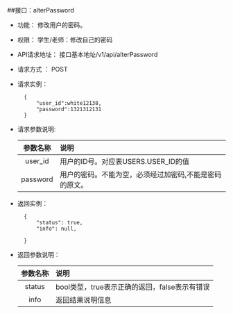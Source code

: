 ##接口：alterPassword  
- 功能：
    修改用户的密码。
    
- 权限：
    学生/老师：修改自己的密码
    
- API请求地址： 
    接口基本地址/v1/api/alterPassword

- 请求方式 ：
    POST

- 请求实例：

        {
            "user_id":white12138,
            "password":1321312131
        }
        
- 请求参数说明:        

  |参数名称|说明|
  |:---------:|:--------------------------------------------------------|      
  |user_id|用户的ID号。对应表USERS.USER_ID的值|
  |password|用户的密码。不能为空，必须经过加密码,不能是密码的原文。| 
  
- 返回实例：

        {         
            "status": true,
            "info": null,    

        }
 
- 返回参数说明： 
 
  |参数名称|说明|
  |:---------:|:--------------------------------------------------------|      
  |status|bool类型，true表示正确的返回，false表示有错误|
  |info|返回结果说明信息|


